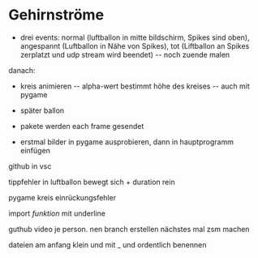 # Gehirnströme

- drei events: normal (luftballon in mitte bildschirm, Spikes sind oben), angespannt (Luftballon in Nähe von Spikes), tot 
   (Liftballon an Spikes zerplatzt und udp stream wird beendet) -- noch zuende malen



danach:

- kreis animieren -- alpha-wert bestimmt höhe des kreises -- auch mit pygame

- später ballon
- pakete werden each frame gesendet
- erstmal bilder in pygame ausprobieren, dann in hauptprogramm einfügen


github in vsc

tippfehler in luftballon bewegt sich + duration rein

pygame kreis einrückungsfehler

import *funktion* mit underline

guthub video je person. nen branch erstellen nächstes mal zsm machen

dateien am anfang klein und mit _ und ordentlich benennen


